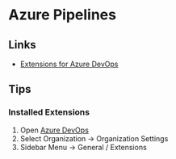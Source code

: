 # Azure Pipelines

## Links

- [Extensions for Azure DevOps](https://marketplace.visualstudio.com/azuredevops)

## Tips

### Installed Extensions

1. Open [Azure DevOps](https://dev.azure.com)
2. Select Organization -> Organization Settings
3. Sidebar Menu -> General / Extensions

<!--
schedules:
- cron: '0 0 * * *'
  displayName: Daily midnight build
  branches:
    include:
    - main
-->
